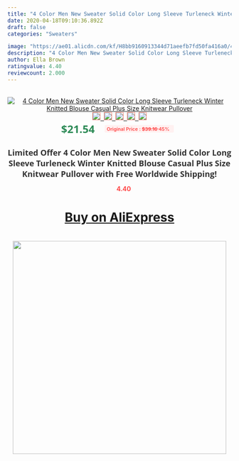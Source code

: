 ```yaml
---
title: "4 Color Men New Sweater Solid Color Long Sleeve Turleneck Winter Knitted Blouse Casual Plus Size Knitwear Pullover"
date: 2020-04-18T09:10:36.892Z
draft: false
categories: "Sweaters"

image: "https://ae01.alicdn.com/kf/H8bb9160913344d71aeefb7fd50fa416a0/4-Color-Men-New-Sweater-Solid-Color-Long-Sleeve-Turleneck-Winter-Knitted-Blouse-Casual-Plus-Size.jpg"
description: "4 Color Men New Sweater Solid Color Long Sleeve Turleneck Winter Knitted Blouse Casual Plus Size Knitwear Pullover"
author: Ella Brown
ratingvalue: 4.40
reviewcount: 2.000
---
```

<br>
<div style="text-align: center;">
<a href="https://s.click.aliexpress.com/e/_AZYOQv" target="_blank" rel="nofollow noopener noreferrer"><img alt="4 Color Men New Sweater Solid Color Long Sleeve Turleneck Winter Knitted Blouse Casual Plus Size Knitwear Pullover" class="magnifier-image" src="https://ae01.alicdn.com/kf/H8bb9160913344d71aeefb7fd50fa416a0/4-Color-Men-New-Sweater-Solid-Color-Long-Sleeve-Turleneck-Winter-Knitted-Blouse-Casual-Plus-Size.jpg_640x640.jpg">
<br>
<img style="border:1px solid salmon" src="https://ae01.alicdn.com/kf/H8bb9160913344d71aeefb7fd50fa416a0/4-Color-Men-New-Sweater-Solid-Color-Long-Sleeve-Turleneck-Winter-Knitted-Blouse-Casual-Plus-Size.jpg_120x120.jpg">&nbsp;&nbsp;<img style="border:1px solid salmon" src="https://ae01.alicdn.com/kf/H4658f552b803490fbbe06ef27d9718f9T/4-Color-Men-New-Sweater-Solid-Color-Long-Sleeve-Turleneck-Winter-Knitted-Blouse-Casual-Plus-Size.jpg_120x120.jpg">&nbsp;&nbsp;<img style="border:1px solid salmon" src="https://ae01.alicdn.com/kf/H105b8250148d4f2dacb45d96d5697d63W/4-Color-Men-New-Sweater-Solid-Color-Long-Sleeve-Turleneck-Winter-Knitted-Blouse-Casual-Plus-Size.jpg_120x120.jpg">&nbsp;&nbsp;<img style="border:1px solid salmon" src="https://ae01.alicdn.com/kf/H0cf75148f2b340b2b662c83abb70b0b67/4-Color-Men-New-Sweater-Solid-Color-Long-Sleeve-Turleneck-Winter-Knitted-Blouse-Casual-Plus-Size.jpg_120x120.jpg">&nbsp;&nbsp;<img style="border:1px solid salmon" src="https://ae01.alicdn.com/kf/Hf8d3c1471d8c4dea8b87c57193e58834M/4-Color-Men-New-Sweater-Solid-Color-Long-Sleeve-Turleneck-Winter-Knitted-Blouse-Casual-Plus-Size.jpg_120x120.jpg"></a></div><br0>
<div style="text-align: center;"><span style="background-color: white; border: 0px; box-sizing: border-box; color: seagreen; display: inline-block; font-family: &quot;open sans&quot; , &quot;arial&quot; , &quot;helvetica&quot; , sans-serif , &quot;heiti&quot;; font-size: 24px; font-stretch: inherit; font-weight: 700; line-height: inherit; margin: 0px 10px 0px 0px; padding: 0px; vertical-align: middle;">$21.54 </span>
<span style="background: rgb(255 , 241 , 241); border-radius: 3px; border: 0px; box-sizing: border-box; color: #ff4747; display: inline-block; font-family: inherit; font-size: 12px; font-stretch: inherit; font-style: inherit; font-variant: inherit; font-weight: 600; line-height: inherit; margin: 0px; padding: 2px 5px; transform: scale(0.9); vertical-align: middle;">Original Price : <b style="text-decoration: line-through;">$39.16 </b> 45%&nbsp;&nbsp;</span></div>
<h1 style="color: #333333; display: inline-block; font-family: &quot;open sans&quot; , &quot;arial&quot; , &quot;helvetica&quot; , sans-serif , &quot;heiti&quot;; font-size: 18px; font-stretch: inherit; font-weight: 700; text-align: center;">Limited Offer 4 Color Men New Sweater Solid Color Long Sleeve Turleneck Winter Knitted Blouse Casual Plus Size Knitwear Pullover with Free Worldwide Shipping!</h1>
<div style="color: #ff4747; text-align: center;">
<img src="https://4.bp.blogspot.com/-M0ZcTcb-5uY/XleCXlxnR4I/AAAAAAAAAEc/OrjgMkXV1oMQFaCRZj5HQwOCBcu3w1FegCPcBGAYYCw/s1600/star.png" style="height: 15px;">&nbsp;<b>4.40</b></div>
<div class="button_cont" align="center"><a class="buynow_a" href="https://s.click.aliexpress.com/e/_AZYOQv" target="_blank" rel="nofollow noopener noreferrer"><H1>Buy on AliExpress</H1></a></div><br>
<div class="separator" style="clear: both; text-align: center;">
<img src="https://lh3.googleusercontent.com/-pTy5HemUv9M/XlePHvY0dAI/AAAAAAAAAE4/0nX5iRUoIWY8eMW9Dpxeirr157OZliDIgCLcBGAsYHQ/s1600/badge.gif" width="480">
</div>
